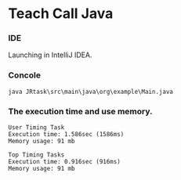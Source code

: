 # Teach Call Java

### IDE
Launching in IntelliJ IDEA. 

### Concole
```java JRtask\src\main\java\org\example\Main.java```

### The execution time and use memory.

```
User Timing Task
Execution time: 1.586sec (1586ms)
Memory usage: 91 mb

Top Timing Tasks
Execution time: 0.916sec (916ms)
Memory usage: 91 mb
```

